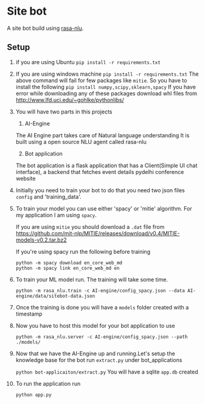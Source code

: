 # Site bot
A site bot build using [rasa-nlu](http://rasa.ai).

## Setup
1. if you are using Ubuntu
    `pip install -r requirements.txt`

2. If you are using windows machine
    `pip install -r requirements.txt`
    The above command will fail for few packages like `mitie`.
    So you have to install the following
    `pip install numpy,scipy,sklearn,spacy`
    If you have error while downloading any of these packages download whl files from http://www.lfd.uci.edu/~gohlke/pythonlibs/

2. You will have two parts in this projects
    1. AI-Engine

    The AI Engine part takes care of Natural language understanding
    It is built using a open source NLU agent called rasa-nlu

    2. Bot application

    The bot application is a flask application that has a Client(Simple UI chat interface),
    a backend that fetches event details pydelhi conference website

3. Initially you need to train your bot to do that you need two json files `config` and 'training_data'.

4. To train your model you can use either 'spacy' or 'mitie' algorithm. For my application I am using `spacy`.

    If you are using `mitie` you should download a `.dat` file from
    https://github.com/mit-nlp/MITIE/releases/download/v0.4/MITIE-models-v0.2.tar.bz2
    
    If you're using spacy run the following before training
    
    ```
    python -m spacy download en_core_web_md
    python -m spacy link en_core_web_md en
    ```

5. To train your ML model run. The training will take some time.
    
   ```
   python -m rasa_nlu.train -c AI-engine/config_spacy.json --data AI-engine/data/sitebot-data.json
   ```
    
5. Once the training is done you will have a `models` folder created with a timestamp

6. Now you have to host this model for your bot application to use

    `python -m rasa_nlu.server -c AI-engine/config_spacy.json --path ./models/`

7. Now that we have the AI-Engine up and running.Let's setup the knowledge base for the bot run `extract.py` under bot_applications

    `python bot-applicaiton/extract.py`
    You will have a sqlite `app.db` created

8. To run the application run

    `python app.py`
